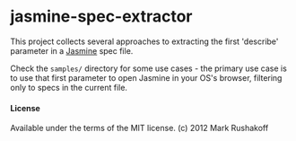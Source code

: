# jasmine-spec-extractor

This project collects several approaches to extracting the first 'describe' parameter in a [Jasmine](https://jasmine.github.io/) spec file.

Check the `samples/` directory for some use cases - the primary use case is to use that first parameter to open Jasmine in your OS's browser, filtering only to specs in the current file.

#### License

Available under the terms of the MIT license.
(c) 2012 Mark Rushakoff
